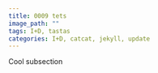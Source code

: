 ```yaml
---
title: 0009 tets
image_path: ""
tags: I+D, tastas
categories: I+D, catcat, jekyll, update
---
```

Cool subsection
